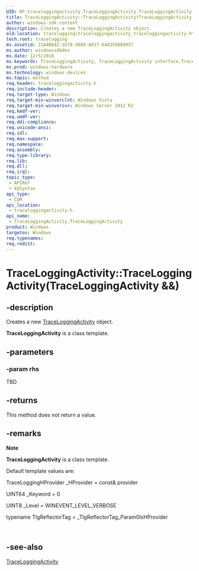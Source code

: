 ```yaml
---
UID: NF:traceloggingactivity.TraceLoggingActivity.TraceLoggingActivity(TraceLoggingActivity &&)
title: TraceLoggingActivity::TraceLoggingActivity(TraceLoggingActivity &&)
author: windows-sdk-content
description: Creates a new TraceLoggingActivity object.
old-location: tracelogging\traceloggingactivity_traceloggingactivity.htm
tech.root: tracelogging
ms.assetid: 21A4BB42-1D78-48A9-A037-64A3508A9957
ms.author: windowssdkdev
ms.date: 12/5/2018
ms.keywords: TraceLoggingActivity, TraceLoggingActivity interface,TraceLoggingActivity method, TraceLoggingActivity method, TraceLoggingActivity method,TraceLoggingActivity interface, TraceLoggingActivity.TraceLoggingActivity, TraceLoggingActivity.TraceLoggingActivity(TraceLoggingActivity &&), TraceLoggingActivity::TraceLoggingActivity, TraceLoggingActivity::TraceLoggingActivity(TraceLoggingActivity &&), tracelogging.traceloggingactivity_traceloggingactivity, traceloggingactivity/TraceLoggingActivity::TraceLoggingActivity
ms.prod: windows-hardware
ms.technology: windows-devices
ms.topic: method
req.header: traceloggingactivity.h
req.include-header: 
req.target-type: Windows
req.target-min-winverclnt: Windows Vista
req.target-min-winversvr: Windows Server 2012 R2
req.kmdf-ver: 
req.umdf-ver: 
req.ddi-compliance: 
req.unicode-ansi: 
req.idl: 
req.max-support: 
req.namespace: 
req.assembly: 
req.type-library: 
req.lib: 
req.dll: 
req.irql: 
topic_type:
 - APIRef
 - kbSyntax
api_type:
 - COM
api_location:
 - traceloggingactivity.h
api_name:
 - TraceLoggingActivity.TraceLoggingActivity
product: Windows
targetos: Windows
req.typenames: 
req.redist: 
---
```


# TraceLoggingActivity::TraceLoggingActivity(TraceLoggingActivity &&)


## -description


Creates a new <a href="https://msdn.microsoft.com/75930876-4DF2-4559-BA06-133FC676B1AD">TraceLoggingActivity</a> object.

<b>TraceLoggingActivity</b> is a class template.


## -parameters




### -param rhs

TBD




## -returns



This method does not return a value.




## -remarks



<div class="alert"><b>Note</b>  <p class="note"><b>TraceLoggingActivity</b> is a class template.

<p class="note">Default template values are: 

<p class="note"> TraceLoggingHProvider _HProvider = const&amp; provider 

<p class="note">UINT64 _Keyword = 0 

<p class="note"> UINT8 _Level = WINEVENT_LEVEL_VERBOSE

<p class="note">typename TlgReflectorTag = _TlgReflectorTag_Param0IsHProvider

</div>
<div> </div>



## -see-also




<a href="https://msdn.microsoft.com/75930876-4DF2-4559-BA06-133FC676B1AD">TraceLoggingActivity</a>
 

 

